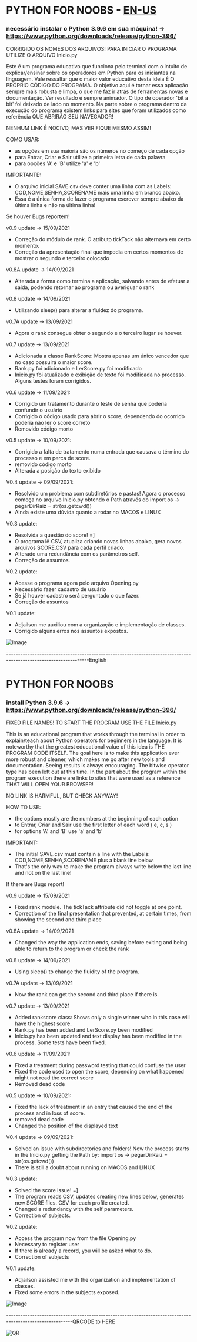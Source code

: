 # PYTHON FOR NOOBS - [EN-US](https://github.com/DjayselPessoa/projetoPFN/blob/main/README.md#python-for-noobs)

### necessário instalar o Python 3.9.6 em sua máquina! -> https://www.python.org/downloads/release/python-396/

CORRIGIDO OS NOMES DOS ARQUIVOS! PARA INICIAR O PROGRAMA UTILIZE O ARQUIVO Inicio.py

Este é um programa educativo que funciona pelo terminal com o intuito de explicar/ensinar sobre os operadores em Python para os iniciantes na linguagem.
Vale ressaltar que o maior valor educativo desta ideia É O PRÓPRIO CÓDIGO DO PROGRAMA.
O objetivo aqui é tornar essa aplicação sempre mais robusta e limpa, o que me faz ir atrás de ferramentas novas e documentação. Ver resultado é sempre animador.
O tipo de operador 'bit a bit' foi deixado de lado no momento.
Na parte sobre o programa dentro da execução do programa existem links para sites que foram utilizados como referência QUE ABRIRÃO SEU NAVEGADOR! 

NENHUM LINK É NOCIVO, MAS VERIFIQUE MESMO ASSIM!

COMO USAR:
- as opções em sua maioria são os números no começo de cada opção
- para Entrar, Criar e Sair utilize a primeira letra de cada palavra
- para opções 'A' e 'B' utilize 'a' e 'b'

IMPORTANTE:
- O arquivo inicial SAVE.csv deve conter uma linha com as Labels: COD,NOME,SENHA,SCORENAME mais uma linha em branco abaixo. 
- Essa é a única forma de fazer o programa escrever sempre abaixo da última linha e não na última linha!

Se houver Bugs reportem!

v0.9 update -> 15/09/2021
- Correção do módulo de rank. O atributo tickTack não alternava em certo momento.
- Correção da apresentação final que impedia em certos momentos de mostrar o segundo e terceiro colocado

v0.8A update -> 14/09/2021
- Alterada a forma como termina a aplicação, salvando antes de efetuar a saida, podendo retornar ao programa ou averiguar o rank

v0.8 update -> 14/09/2021
- Utilizando sleep() para alterar a fluidez do programa.

v0.7A update -> 13/09/2021
- Agora o rank consegue obter o segundo e o terceiro lugar se houver.

v0.7 update -> 13/09/2021
- Adicionada a classe RankScore: Mostra apenas um único vencedor que no caso possuirá o maior score.
- Rank.py foi adicionado e LerScore.py foi modificado
- Inicio.py foi atualizado e exibição de texto foi modificada no processo. Alguns testes foram corrigidos.

v0.6 update -> 11/09/2021:
- Corrigido um tratamento durante o teste de senha que poderia confundir o usuário
- Corrigido o código usado para abrir o score, dependendo do ocorrido poderia não ler o score correto
- Removido código morto

v0.5 update -> 10/09/2021:
- Corrigido a falta de tratamento numa entrada que causava o término do processo e em perca de score.
- removido código morto
- Alterada a posição do texto exibido

V0.4 update -> 09/09/2021:
- Resolvido um problema com subdiretórios e pastas! Agora o processo começa no arquivo Inicio.py obtendo o Path através do import os -> pegarDirRaiz = str(os.getcwd())
- Ainda existe uma dúvida quanto a rodar no MACOS e LINUX

V0.3 update:
- Resolvida a questão do score! =]
- O programa lê CSV, atualiza criando novas linhas abaixo, gera novos arquivos SCORE.CSV para cada perfil criado.
- Alterado uma redundância com os parâmetros self.
- Correção de assuntos.

V0.2 update:
 - Acesse o programa agora pelo arquivo Opening.py
 - Necessário fazer cadastro de usuário
 - Se já houver cadastro será perguntado o que fazer.
 - Correção de assuntos

V0.1 update:
  - Adjailson me auxiliou com a organização e implementação de classes.
  - Corrigido alguns erros nos assuntos expostos.



![Image](https://mirrors.creativecommons.org/presskit/buttons/88x31/png/by-sa.png)


-----------------------------------------------------------------------------------------------------------------English

# PYTHON FOR NOOBS

### install Python 3.9.6 ->   https://www.python.org/downloads/release/python-396/

FIXED FILE NAMES! TO START THE PROGRAM USE THE FILE Inicio.py

This is an educational program that works through the terminal in order to explain/teach about Python operators for beginners in the language.
It is noteworthy that the greatest educational value of this idea is THE PROGRAM CODE ITSELF.
The goal here is to make this application ever more robust and cleaner, which makes me go after new tools and documentation. Seeing results is always encouraging.
The bitwise operator type has been left out at this time.
In the part about the program within the program execution there are links to sites that were used as a reference THAT WILL OPEN YOUR BROWSER! 

NO LINK IS HARMFUL, BUT CHECK ANYWAY!

HOW TO USE:
- the options mostly are the numbers at the beginning of each option
- to Entrar, Criar and Sair use the first letter of each word ( e, c, s )
- for options 'A' and 'B' use 'a' and 'b'

IMPORTANT:
- The initial SAVE.csv must contain a line with the Labels: COD,NOME,SENHA,SCORENAME plus a blank line below. 
- That's the only way to make the program always write below the last line and not on the last line!

If there are Bugs report!

v0.9 update -> 15/09/2021
- Fixed rank module. The tickTack attribute did not toggle at one point.
- Correction of the final presentation that prevented, at certain times, from showing the second and third place

v0.8A update -> 14/09/2021
- Changed the way the application ends, saving before exiting and being able to return to the program or check the rank

v0.8 update -> 14/09/2021
- Using sleep() to change the fluidity of the program.

v0.7A update -> 13/09/2021
- Now the rank can get the second and third place if there is.

v0.7 update -> 13/09/2021
- Added rankscore class: Shows only a single winner who in this case will have the highest score.
- Rank.py has been added and LerScore.py been modified
- Inicio.py has been updated and text display has been modified in the process. Some tests have been fixed.

v0.6 update -> 11/09/2021:
- Fixed a treatment during password testing that could confuse the user
- Fixed the code used to open the score, depending on what happened might not read the correct score
- Removed dead code

v0.5 update -> 10/09/2021:
- Fixed the lack of treatment in an entry that caused the end of the process and in loss of score.
- removed dead code
- Changed the position of the displayed text

V0.4 update -> 09/09/2021:
- Solved an issue with subdirectories and folders! Now the process starts in the Inicio.py getting the Path by: import os -> pegarDirRaiz = str(os.getcwd())
- There is still a doubt about running on MACOS and LINUX

V0.3 update:
- Solved the score issue! =]
- The program reads CSV, updates creating new lines below, generates new SCORE files. CSV for each profile created.
- Changed a redundancy with the self parameters.
- Correction of subjects.

V0.2 update:
 - Access the program now from the file Opening.py
 - Necessary to register user
 - If there is already a record, you will be asked what to do.
 - Correction of subjects

V0.1 update:
  - Adjailson assisted me with the organization and implementation of classes.
  - Fixed some errors in the subjects exposed.




![Image](https://mirrors.creativecommons.org/presskit/buttons/88x31/png/by-sa.png)

----------------------------------------------------------------------------------------------------------QRCODE to HERE


![QR](https://github.com/DjayselPessoa/projetoPFN/blob/main/SRC/qrcode_github.com.png)
